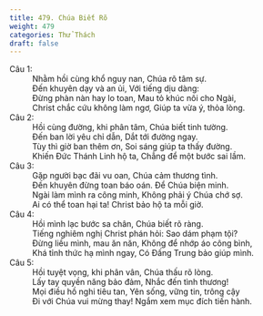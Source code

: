 ```yaml
---
title: 479. Chúa Biết Rõ
weight: 479
categories: Thử Thách
draft: false
---
```

<dl><dt>Câu 1:</dt><dd data-verse="1">Nhằm hồi cùng khổ nguy nan, Chúa rõ tâm sự. <br/>Đến khuyên dạy và an ủi, Với tiếng dịu dàng: <br/>Đừng phàn nàn hay lo toan, Mau tỏ khúc nôi cho Ngài, <br/>Christ chắc cứu không làm ngơ, Giúp ta vừa ý, thỏa lòng. </dd><dt>Câu 2:</dt><dd data-verse="2">Hồi cùng đường, khi phân tâm, Chúa biết tinh tường. <br/>Đến ban lời yêu chỉ dẫn, Dắt tới đường ngay. <br/>Tùy thì giờ ban thêm ơn, Soi sáng giúp ta thấy đường. <br/>Khiến Đức Thánh Linh hộ ta, Chẳng để một bước sai lầm. </dd><dt>Câu 3:</dt><dd data-verse="3">Gặp người bạc đãi vu oan, Chúa cảm thương tình. <br/>Đến khuyên đừng toan báo oán. Để Chúa biện minh. <br/>Ngài làm mình ra công minh, Không phải ý Chúa chớ sợ. <br/>Ai có thể toan hại ta! Christ bảo hộ ta mỗi giờ. </dd><dt>Câu 4:</dt><dd data-verse="4">Hồi mình lạc bước sa chân, Chúa biết rõ ràng. <br/>Tiếng nghiêm nghị Christ phán hỏi: Sao dám phạm tội? <br/>Đừng liều mình, mau ăn năn, Không để nhớp áo công bình, <br/>Khá tỉnh thức hạ mình ngay, Có Đấng Trung bảo giúp mình. </dd><dt>Câu 5:</dt><dd data-verse="5">Hồi tuyệt vọng, khi phân vân, Chúa thấu rõ lòng. <br/>Lấy tay quyền năng bảo đảm, Nhắc đến tình thương! <br/>Mọi điều hồ nghi tiêu tan, Yên sống, vững tin, trông cậy <br/>Đi với Chúa vui mừng thay! Ngắm xem mục đích tiến hành. </dd></dl>